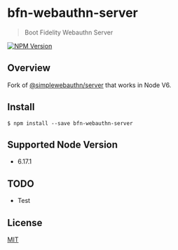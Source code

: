 # bfn-webauthn-server

> Boot Fidelity Webauthn Server

[![NPM Version][npm-image]][npm-url]

## Overview

Fork of [@simplewebauthn/server](https://github.com/MasterKale/SimpleWebAuthn/tree/master/packages/server) that works in Node V6.

## Install

```
$ npm install --save bfn-webauthn-server
```

## Supported Node Version

* 6.17.1
  
## TODO

- Test

## License

[MIT](LICENSE)

[npm-image]: https://img.shields.io/npm/v/bfn-webauthn-server.svg
[npm-url]: https://npmjs.org/package/bfn-webauthn-server
